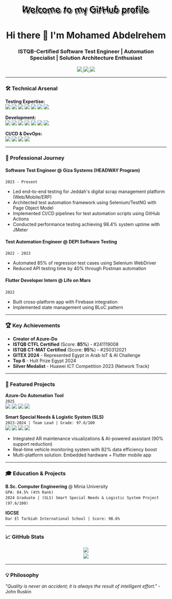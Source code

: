 <div align="center">
  <img src="./images/Welcome.gif" width="400px">
</div>

<h1 align="center">Hi there 👋 I'm Mohamed Abdelrehem</h1>
<h3 align="center">ISTQB-Certified Software Test Engineer | Automation Specialist | Solution Architecture Enthusiast</h3>

<p align="center">
  <a href="https://www.linkedin.com/in/mohamed-abdelrehem/">
    <img src="https://img.shields.io/badge/LinkedIn-0077B5?style=for-the-badge&logo=linkedin&logoColor=white">
  </a>
  <a href="mailto:mohamedabdelrehem32@gmail.com">
    <img src="https://img.shields.io/badge/Gmail-D14836?style=for-the-badge&logo=gmail&logoColor=white">
  </a>
  <a href="https://wa.me/+201011929211">
    <img src="https://img.shields.io/badge/WhatsApp-25D366?style=for-the-badge&logo=whatsapp&logoColor=white">
  </a>
</p>

---

### 🛠️ Technical Arsenal

**Testing Expertise:**  
<img src="https://img.shields.io/badge/Selenium-43B02A?logo=selenium&logoColor=white" height="25"> 
<img src="https://img.shields.io/badge/Postman-FF6C37?logo=postman&logoColor=white" height="25">
<img src="https://img.shields.io/badge/JMeter-D22128?logo=apachejmeter&logoColor=white" height="25">
<img src="https://img.shields.io/badge/REST_Assured-009688?logo=rest&logoColor=white" height="25">
<img src="https://img.shields.io/badge/Appium-0066FF?logo=appium&logoColor=white" height="25">
<img src="https://img.shields.io/badge/Robot_Framework-000000?logo=robotframework&logoColor=white" height="25">
<img src="https://img.shields.io/badge/SHAFT_Engine-000000?logo=gear&logoColor=white" height="25">

**Development:**  
<img src="https://img.shields.io/badge/Java-ED8B00?logo=openjdk&logoColor=white" height="25">
<img src="https://img.shields.io/badge/Python-3776AB?logo=python&logoColor=white" height="25">
<img src="https://img.shields.io/badge/Flutter-02569B?logo=flutter&logoColor=white" height="25">
<img src="https://img.shields.io/badge/SQL-4479A1?logo=mysql&logoColor=white" height="25">
<img src="https://img.shields.io/badge/JavaScript-F7DF1E?logo=javascript&logoColor=black" height="25">
<img src="https://img.shields.io/badge/Dart-0175C2?logo=dart&logoColor=white" height="25">
<img src="https://img.shields.io/badge/Embedded_C-00599C?logo=c&logoColor=white" height="25">

**CI/CD & DevOps:**  
<img src="https://img.shields.io/badge/GitHub_Actions-2088FF?logo=githubactions&logoColor=white" height="25">
<img src="https://img.shields.io/badge/Docker-2496ED?logo=docker&logoColor=white" height="25">
<img src="https://img.shields.io/badge/Jenkins-D24939?logo=jenkins&logoColor=white" height="25">
<img src="https://img.shields.io/badge/Azure_DevOps-0078D7?logo=azuredevops&logoColor=white" height="25">

---

### 🚀 Professional Journey

#### **Software Test Engineer** @ Giza Systems (HEADWAY Program)  
`2023 - Present`  
- Led end-to-end testing for Jeddah's digital scrap management platform (Web/Mobile/ERP)
- Architected test automation framework using Selenium/TestNG with Page Object Model
- Implemented CI/CD pipelines for test automation scripts using GitHub Actions
- Conducted performance testing achieving 98.4% system uptime with JMeter

#### **Test Automation Engineer** @ DEPI Software Testing  
`2022 - 2023`  
- Automated 85% of regression test cases using Selenium WebDriver
- Reduced API testing time by 40% through Postman automation

#### **Flutter Developer Intern** @ Life on Mars  
`2022`  
- Built cross-platform app with Firebase integration
- Implemented state management using BLoC pattern

---

### 🏆 Key Achievements

- **Creator of Azure-Do**
- **ISTQB CTFL Certified** (Score: **85%**) - #241119008
- **ISTQB CT-MAT Certified** (Score: **95%**) - #250312021
- **GITEX 2024** - Represented Egypt in Arab IoT & AI Challenge
- **Top 6** - Hult Prize Egypt 2024
- **Silver Medalist** - Huawei ICT Competition 2023 (Network Track)

---

### 🚀 Featured Projects

**Azure-Do Automation Tool**  
`2025`  
<img src="https://img.shields.io/badge/Azure-0089D6?logo=microsoftazure&logoColor=white" height="20">
<img src="https://img.shields.io/badge/Java-ED8B00?logo=openjdk&logoColor=white" height="20">
<img src="https://img.shields.io/badge/Python-3776AB?logo=python&logoColor=white" height="20">
<img src="https://img.shields.io/badge/GitHub_Actions-2088FF?logo=githubactions&logoColor=white" height="20">

  
**Smart Special Needs & Logistic System (SLS)**  
`2023-2024 | Team Lead | Grade: 97.6/100`  
<img src="https://img.shields.io/badge/Flutter-02569B?logo=flutter&logoColor=white" height="20">
<img src="https://img.shields.io/badge/Embedded_C-00599C?logo=c&logoColor=white" height="20">
<img src="https://img.shields.io/badge/Unity-000000?logo=unity&logoColor=white" height="20">
<img src="https://img.shields.io/badge/IoT-FF6F00?logo=iot&logoColor=white" height="20">  
- Integrated AR maintenance visualizations & AI-powered assistant (90% support reduction)  
- Real-time vehicle monitoring system with 82% data efficiency boost  
- Multi-platform solution: Embedded hardware + Flutter mobile app  

---

### 🎓 Education & Projects

**B.Sc. Computer Engineering** @ Minia University <br>
`GPA: 84.5% (4th Rank)`  
`2024 Graduate | (SLS) Smart Special Needs & Logistic System Project (97.6/100)`

**IGCSE**  
`Dar El Tarbiah International School | Score: 98.6%`  

---

### 📈 GitHub Stats

<p align="center">
  <img src="https://github-readme-streak-stats.herokuapp.com/?user=MohamedAbdelrehem&theme=tokyonight">
  <br>
  <img src="https://github-readme-stats.vercel.app/api/top-langs/?username=MohamedAbdelrehem&layout=compact&theme=dracula">
</p>

---

### 💡 Philosophy
*"Quality is never an accident; it is always the result of intelligent effort."* - John Ruskin
